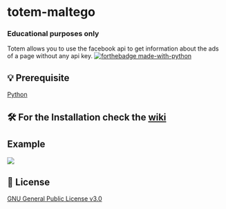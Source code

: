 # totem-maltego
### Educational purposes only
Totem allows you to use the facebook api to get information about the ads of a page without any api key.
[![forthebadge made-with-python](http://ForTheBadge.com/images/badges/made-with-python.svg)](https://www.python.org/)

## 💡 Prerequisite
   [Python](https://www.python.org/downloads/release/python-370/)
## 🛠️ For the Installation check the [wiki](https://github.com/megadose/totem-maltego/wiki/Installation)
## Example
![](http://imgur.com/WfXsHcx.gif)
## 📝 License
[GNU General Public License v3.0](https://www.gnu.org/licenses/gpl-3.0.fr.html)
